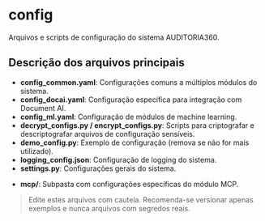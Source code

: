 # config

Arquivos e scripts de configuração do sistema AUDITORIA360.

## Descrição dos arquivos principais

<!-- auditoria_gcp.py removido: integração com Google Cloud Platform não utilizada -->
- **config_common.yaml**: Configurações comuns a múltiplos módulos do sistema.
- **config_docai.yaml**: Configuração específica para integração com Document AI.
- **config_ml.yaml**: Configuração de módulos de machine learning.
- **decrypt_configs.py / encrypt_configs.py**: Scripts para criptografar e descriptografar arquivos de configuração sensíveis.
- **demo_config.py**: Exemplo de configuração (remova se não for mais utilizado).
- **logging_config.json**: Configuração de logging do sistema.
- **settings.py**: Configurações gerais do sistema.
<!-- streamlit_config.toml removido: não utilizado -->
- **mcp/**: Subpasta com configurações específicas do módulo MCP.

> Edite estes arquivos com cautela. Recomenda-se versionar apenas exemplos e nunca arquivos com segredos reais.
